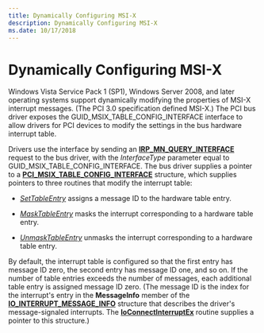 ```yaml
---
title: Dynamically Configuring MSI-X
description: Dynamically Configuring MSI-X
ms.date: 10/17/2018
---
```


# Dynamically Configuring MSI-X


Windows Vista Service Pack 1 (SP1), Windows Server 2008, and later operating systems support dynamically modifying the properties of MSI-X interrupt messages. (The PCI 3.0 specification defined MSI-X.) The PCI bus driver exposes the GUID\_MSIX\_TABLE\_CONFIG\_INTERFACE interface to allow drivers for PCI devices to modify the settings in the bus hardware interrupt table.

Drivers use the interface by sending an [**IRP\_MN\_QUERY\_INTERFACE**](./irp-mn-query-interface.md) request to the bus driver, with the *InterfaceType* parameter equal to GUID\_MSIX\_TABLE\_CONFIG\_INTERFACE. The bus driver supplies a pointer to a [**PCI\_MSIX\_TABLE\_CONFIG\_INTERFACE**](/windows-hardware/drivers/ddi/wdm/ns-wdm-_pci_msix_table_config_interface) structure, which supplies pointers to three routines that modify the interrupt table:

-   [*SetTableEntry*](/windows-hardware/drivers/ddi/wdm/nc-wdm-pci_msix_set_entry) assigns a message ID to the hardware table entry.

-   [*MaskTableEntry*](/windows-hardware/drivers/ddi/wdm/nc-wdm-pci_msix_maskunmask_entry) masks the interrupt corresponding to a hardware table entry.

-   [*UnmaskTableEntry*](/previous-versions/windows/hardware/drivers/gg604859(v=vs.85)) unmasks the interrupt corresponding to a hardware table entry.

By default, the interrupt table is configured so that the first entry has message ID zero, the second entry has message ID one, and so on. If the number of table entries exceeds the number of messages, each additional table entry is assigned message ID zero. (The message ID is the index for the interrupt's entry in the **MessageInfo** member of the [**IO\_INTERRUPT\_MESSAGE\_INFO**](/windows-hardware/drivers/ddi/wdm/ns-wdm-_io_interrupt_message_info) structure that describes the driver's message-signaled interrupts. The [**IoConnectInterruptEx**](/windows-hardware/drivers/ddi/wdm/nf-wdm-ioconnectinterruptex) routine supplies a pointer to this structure.)

 

